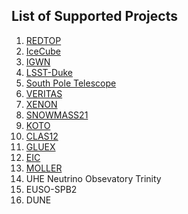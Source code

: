## List of Supported Projects

1. [REDTOP](Redtop.md)
2. [IceCube](icecube.md)
3. [IGWN](igwn.md)
4. [LSST-Duke](lsst.md)
6. [South Pole Telescope](spt.md)
7. [VERITAS](veritas.md)
8. [XENON](xenon.md)
9. [SNOWMASS21](snowmass.md)
9. [KOTO](koto.md)
10. [CLAS12](clas12.md)
11. [GLUEX](gluex.md)
12. [EIC](eic.md)
13. [MOLLER](moller.md)
14. UHE Neutrino Obsevatory Trinity
15. EUSO-SPB2
16. DUNE
